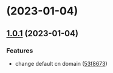 # [](https://code.byted.org/byteair/volcengine-sdk-go-rec/compare/v1.0.1...v) (2023-01-04)



## [1.0.1](https://code.byted.org/byteair/volcengine-sdk-go-rec/compare/53f86730e79fe0565e0145724526ad818c778c9b...v1.0.1) (2023-01-04)


### Features

* change default cn domain ([53f8673](https://code.byted.org/byteair/volcengine-sdk-go-rec/commits/53f86730e79fe0565e0145724526ad818c778c9b))



